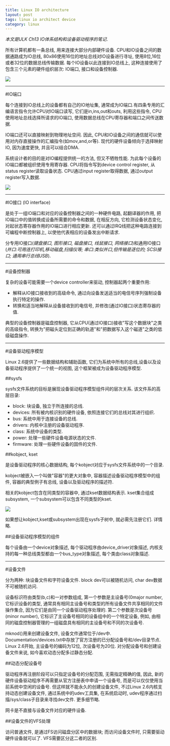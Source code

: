 ```yaml
---
title: Linux IO architecture
layout: post
tags: linux io architect device
category: linux
---
```


*本文是ULK Ch13 IO体系结构和设备驱动程序的笔记*.

所有计算机都有一条总线, 用来连接大部分内部硬件设备. CPU和IO设备之间的数据通路成为IO总线, 80x86使用16位的地址总线对IO设备进行寻址, 使用8位,16位或者32位的数据总线传输数据. 每个IO设备以此连接到IO总线上, 这种连接使用了包含三个元素的硬件组织层次: IO端口, 接口和设备控制器.

![](http://i.imgur.com/fW1Xc.png)

---

#IO端口

每个连接到IO总线上的设备都有自己的IO地址集, 通常成为IO端口.有四条专用的汇编语言指令允许CPU对IO端口读写, 它们是in,ins,out和outs, 利用这些指令, CPU使用地址总线选择所请求的IO端口, 使用数据总线在CPU寄存器和端口之间传送数据.

IO端口还可以直接映射到物理地址空间. 因此, CPU和IO设备之间的通信就可以使用对内存直接操作的汇编指令(如mov,and,or等). 现代的硬件设备倾向于选择映射IO, 因为速度更快, 并且可以结合DMA.

系统设计者的目的是对IO编程提供统一的方法, 但又不牺牲性能. 为此每个设备的IO端口都被组织使用专用寄存器. CPU将指令写到device control register, 从status register读取设备状态. CPU通过input register取得数据, 通过output register写入数据.

![](http://i.imgur.com/XTpoc.png)

---

#IO接口 (IO interface)

是处于一组IO端口和对应的设备控制器之间的一种硬件电路, 起翻译器的作用, 把IO端口中的值转换成设备所需要的命令和数据, 在相反方向, 它检测设备状态变化, 对起状态寄存器作用的IO端口进行相应更新. 还可以通过IRQ线把这种电路连接到可编程中断控制器上, 以使他代表相应的设备发出中断请求.

分专用IO接口(*键盘接口, 图形接口, 磁盘接口, 线鼠接口, 网络接口*)和通用IO接口(*并口:可用连打印机,移动磁盘,扫描仪等; 串口:类似并口,但传输是逐位的; SCSI接口; 通用串行总线USB*).

---

#设备控制器

复杂的设备可能需要一个device controller来驱动, 控制器起两个重要作用:  
- 解释从IO接口接收到的高级命令, 通过向设备发送适当的电信号序列强制设备执行特定的操作.  
- 转换和适当地解释从设备接收到的电信号, 并修改(通过IO接口)状态寄存器的值.

典型的设备控制器是磁盘控制器, 它从CPU(通过IO接口)接收"写这个数据块"之类的高级指令, 转换为"把磁头定位到正确的轨道"和"把数据写入这个磁道"之类的低级磁盘操作.

---

#设备驱动程序模型

Linux 2.6提供了一些数据结构和辅助函数, 它们为系统中所有的总线,设备以及设备驱动程序提供了一个统一的视图, 这个框架被成为设备驱动程序模型.

##sysfs

sysfs文件系统的目标是展现设备驱动程序模型组件间的层次关系. 该文件系的高层目录:  
- block: 块设备, 独立于所连接的总线.  
- devices: 所有被内核识别的硬件设备, 依照连接它们的总线对其进行组织.  
- bus: 系统中用于连接设备的总线.  
- drivers: 内核中注册的设备驱动程序.  
- class: 系统中设备的类型.  
- power: 处理一些硬件设备电源状态的文件.  
- firmware: 处理一些硬件设备的固件的文件.  

##kobject, kset

是设备驱动程序的核心数据结构, 每个kobject对应于sysfs文件系统中的一个目录.

kobject被嵌入一个叫做"容器"的更大对象中, 容器描述设备驱动程序模型中的组件, 容器的典型例子有总线, 设备以及驱动程序的描述符.

相关的kobject包含在同类型的容器中, 通过kset数据结构表示. kset集合组成subsystem, 一个subsystem可以包含不同类型的kset.

![](http://i.imgur.com/QfmCD.png)

如果想让kobject,kset或subsystem出现在sysfs子树中, 就必需先注册它们. 详情略.

##设备驱动程序模型的组件

每个设备由一个device对象描述, 每个驱动程序由device_driver对象描述, 内核支持的每一种总线类型都由一个bus_type对象描述, 每个类由class对象描述.

---

#设备文件

分为两种: 块设备文件和字符设备文件. block dev可以被随机访问, char dev数据不可被随机访问. 

设备标识符由类型(b,c)和一对参数组成, 第一个参数是主设备号(0major number, 它标识设备的类型, 通常具有相同主设备号和类型的所有设备文件共享相同的文件操作集合, 因为它们是由同一个设备驱动程序处理的. 第二个参数是次设备号(minor number), 它标识了主设备号相同的设备组中的一个特定设备, 例如, 由相同的磁盘控制器管理的一组磁盘具有相同的主设备号和不同的次设备号.

mknod()用来创建设备文件, 设备文件通常位于/dev中. Documentation/devices.txt中存放了官方注册的已分配设备号和/dev目录节点.  
Linux 2.6开始, 主设备号的编码为12位, 次设备号为20位. 对分配设备号和创建设备文件来说, 如今喜欢动态分配多过静态分配.

##动态分配设备号

驱动程序再注册阶段可以只指定设备号的分配范围, 无需指定精确的值, 因此, 新的硬件设备驱动程序不再需要从官方注册表中申请一个设备号, 而是可以仅仅使用当前系统中空闲的设备号. 但这样就不能永久的创建设备文件, 不过Linux 2.6内核支持动态创建设备文件, 通过系统中的udev工具集, 在系统启动时, udev程序通过扫描/sys/class子目录来寻找dev文件. 更多细节略.

网卡是不直接与设备文件对应的硬件设备.

##设备文件的VFS处理

访问普通文件, 是通过FS访问磁盘分区中的数据块; 而访问设备文件时, 只需要驱动硬件设备就可以了. VFS需要区分这二者的区别.


